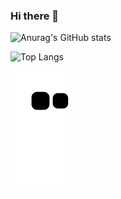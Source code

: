 ### Hi there 👋


![Anurag's GitHub stats](https://github-readme-stats.vercel.app/api?username=EnrisKumi&count_private=true&theme=radical)






![Top Langs](https://github-readme-stats.vercel.app/api/top-langs/?username=EnrisKumi&count_private=true&theme=radical)


![Snake animation](https://github.com/EnrisKumi/EnrisKumi/blob/f0c857b41a5ff18df56fe250a447efa107c3752f/github-contribution-grid-snake.svg)
